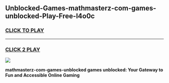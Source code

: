 
## Unblocked-Games-mathmasterz-com-games-unblocked-Play-Free-l4o0c
<h3>
<a href="https://premium76.site?title=mathmasterz-com-games-unblocked&ref=23A">CLICK TO PLAY</a></h3>
<hr>

<h3>
<a href="https://premium76.site?title=mathmasterz-com-games-unblocked&ref=23A">CLICK 2 PLAY</a>
  
</h3>

<a href="https://premium76.site?title=mathmasterz-com-games-unblocked&ref=23A"><img src="https://clearcache.store/games.png"></a>


**mathmasterz-com-games-unblocked games unblocked: Your Gateway to Fun and Accessible Online Gaming**
